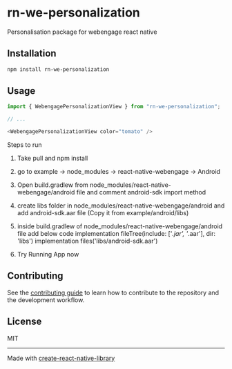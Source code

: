 # rn-we-personalization

Personalisation package for webengage react native

## Installation

```sh
npm install rn-we-personalization
```

## Usage

```js
import { WebengagePersonalizationView } from "rn-we-personalization";

// ...

<WebengagePersonalizationView color="tomato" />

```
Steps to run
1. Take pull and npm install
2. go to example -> node_modules -> react-native-webengage -> Android
3. Open build.gradlew from node_modules/react-native-webengage/android file and comment android-sdk import method
4. create libs folder in node_modules/react-native-webengage/android  and add android-sdk.aar file (Copy it from example/android/libs)
5. inside build.gradlew of node_modules/react-native-webengage/android file add below code
  implementation fileTree(include: ['*.jar', '*.aar'], dir: 'libs')
  implementation files('libs/android-sdk.aar')

6. Try Running App now

## Contributing

See the [contributing guide](CONTRIBUTING.md) to learn how to contribute to the repository and the development workflow.

## License

MIT

---

Made with [create-react-native-library](https://github.com/callstack/react-native-builder-bob)
